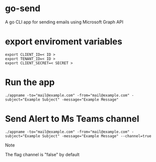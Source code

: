 # go-send
A go CLI app for sending emails using Microsoft Graph API

# export enviroment variables
```
export CLIENT_ID=< ID >
export TENANT_ID=< ID >
export CLIENT_SECRET=< SECRET >
```
# Run the app
```
./appname -to="mail@example.com" -from="mail@example.com" -subject="Example Subject" -message="Example Message"
```
# Send Alert to Ms Teams channel
```
./appname -to="mail@example.com" -from="mail@example.com" -subject="Example Subject" -message="Example Message" --channel=true
```
> [!NOTE]  
> The flag channel is "false" by default
